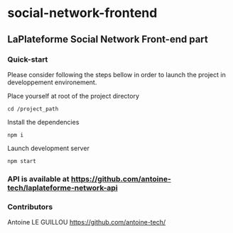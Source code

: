 # social-network-frontend

## LaPlateforme Social Network Front-end part

### Quick-start

Please consider following the steps bellow in order to launch the project in developpement environement.

Place yourself at root of the project directory

```
cd /project_path

```

Install the dependencies

```
npm i

```

Launch development server

```
npm start

```


### API is available at <https://github.com/antoine-tech/laplateforme-network-api>


### Contributors
Antoine LE GUILLOU <https://github.com/antoine-tech/>


